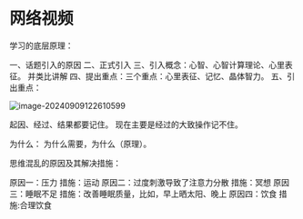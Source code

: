 # 网络视频

学习的底层原理：

一、话题引入的原因
二、正式引入 
三、引入概念：心智、心智计算理论、心里表征。
并类比讲解
四、提出重点：三个重点：心里表征、记忆、晶体智力。
五、引出重点：

![image-20240909122610599](./../TyporaImage/MiscellanyOfThoughts/image-20240909122610599.png)

起因、经过、结果都要记住。 现在主要是经过的大致操作记不住。


为什么：
为什么需要，为什么（原理）。


思维混乱的原因及其解决措施：

原因一：压力  措施：运动
原因二：过度刺激导致了注意力分散   措施：冥想
原因三：睡眠不足   措施：改善睡眠质量，比如，早上晒太阳、晚上
原因四：饮食     措施:合理饮食